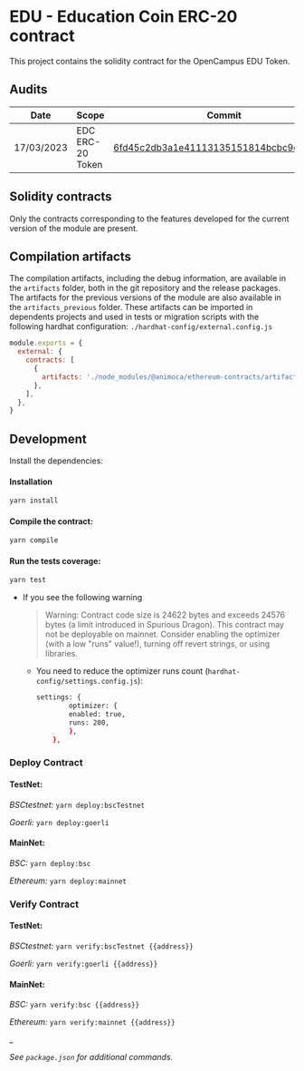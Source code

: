 # EDU - Education Coin ERC-20 contract

This project contains the solidity contract for the OpenCampus EDU Token.

## Audits

| Date       | Scope            | Commit                                                                                                                          | Auditor                                  | Report                                                       |
| ---------- | ---------------- | ------------------------------------------------------------------------------------------------------------------------------- | ---------------------------------------- | ------------------------------------------------------------ |
| 17/03/2023 | EDC ERC-20 Token | [6fd45c2db3a1e41113135151814bcbc9e618f1f0](https://github.com/tinytap/edc-smart-contract/blob/EDC-freeze/contracts/EDuCoin.sol) | [Solidified](https://www.solidified.io/) | [link](/audits/AuditReport-TinyTap_EDuCoin_[23.03.2023].pdf) |

## Solidity contracts

Only the contracts corresponding to the features developed for the current version of the module are present.

## Compilation artifacts

The compilation artifacts, including the debug information, are available in the `artifacts` folder, both in the git repository and the release packages.
The artifacts for the previous versions of the module are also available in the `artifacts_previous` folder. These artifacts can be imported in dependents projects and used in tests or migration scripts with the following hardhat configuration:
`./hardhat-config/external.config.js`

```javascript
module.exports = {
  external: {
    contracts: [
      {
        artifacts: './node_modules/@animoca/ethereum-contracts/artifacts',
      },
    ],
  },
}
```

## Development

Install the dependencies:

#### Installation

```bash
yarn install
```

#### Compile the contract:

```bash
yarn compile
```

#### Run the tests coverage:

```bash
yarn test
```

- If you see the following warning
  > Warning: Contract code size is 24622 bytes and exceeds 24576 bytes (a limit introduced in Spurious Dragon). This contract may not be deployable on mainnet. Consider enabling the optimizer (with a low "runs" value!), turning off revert strings, or using libraries.
  - You need to reduce the optimizer runs count (`hardhat-config/settings.config.js`):
    ```bash
    settings: {
            optimizer: {
            enabled: true,
            runs: 200,
            },
        },
    ```

### Deploy Contract

#### TestNet:

_BSCtestnet:_ `yarn deploy:bscTestnet`

_Goerli:_ `yarn deploy:goerli`

#### MainNet:

_BSC:_
`yarn deploy:bsc`

_Ethereum:_
`yarn deploy:mainnet`

### Verify Contract

#### TestNet:

_BSCtestnet:_ `yarn verify:bscTestnet {{address}}`

_Goerli:_ `yarn verify:goerli {{address}}`

#### MainNet:

_BSC:_ `yarn verify:bsc {{address}}`

_Ethereum:_ `yarn verify:mainnet {{address}}`

\_

_See `package.json` for additional commands._

